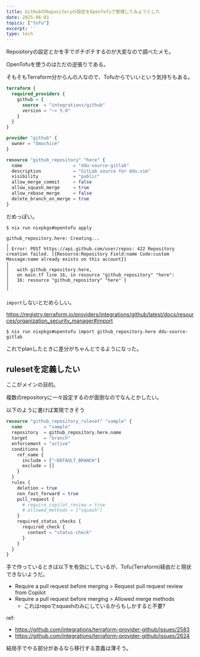```yaml
---
title: GitHubのRepositoryの設定をOpenTofuで管理してみようとした
date: 2025-06-01
topics: ["tofu"]
excerpt: ''
type: tech
---
```


Repositoryの設定とかを手でポチポチするのが大変なので調べたメモ。

OpenTofuを使うのはただの逆張りである。

そもそもTerraform分からんの人なので、Tofuからでいいという気持ちもある。

```terraform
terraform {
  required_providers {
    github = {
      source  = "integrations/github"
      version = "~> 5.0"
    }
  }
}

provider "github" {
  owner = "Omochice"
}

resource "github_repository" "here" {
  name                   = "ddu-source-gitlab"
  description            = "GitLab source for ddu.vim"
  visibility             = "public"
  allow_merge_commit     = false
  allow_squash_merge     = true
  allow_rebase_merge     = false
  delete_branch_on_merge = true
}
```

だめっぽい。

```console
$ nix run nixpkgs#opentofu apply

github_repository.here: Creating...
╷
│ Error: POST https://api.github.com/user/repos: 422 Repository creation failed. [{Resource:Repository Field:name Code:custom Message:name already exists on this account}]
│
│   with github_repository.here,
│   on main.tf line 16, in resource "github_repository" "here":
│   16: resource "github_repository" "here" {
│
╵
```

`import`しないとだめらしい。

https://registry.terraform.io/providers/integrations/github/latest/docs/resources/organization_security_manager#import

```console
$ nix run nixpkgs#opentofu import github_repository.here ddu-source-gitlab
```

これでplanしたときに差分がちゃんとでるようになった。

## rulesetを定義したい

ここがメインの目的。

複数のrepositoryに一々設定するのが面倒なのでなんとかしたい。

以下のように書けば実現できそう


```terraform
resource "github_repository_ruleset" "sample" {
  name        = "sample"
  repository  = github_repository.here.name
  target      = "branch"
  enforcement = "active"
  conditions {
    ref_name {
      include = ["~DEFAULT_BRANCH"]
      exclude = []
    }
  }
  rules {
    deletion = true
    non_fast_forward = true
    pull_request {
      # require_copilot_review = true
      # allowed_methods = ["squash"]
    }
    required_status_checks {
      required_check {
        context = "status-check"
      }
    }
  }
}
```

手で作っているときは以下を有効にしているが、Tofu(Terraform)経由だと現状できないようだ。

- Require a pull request before merging > Request pull request review from Copilot
- Require a pull request before merging > Allowed merge methods
    - これはrepoでsquashのみにしているからもしかすると不要?

ref:

- https://github.com/integrations/terraform-provider-github/issues/2583
- https://github.com/integrations/terraform-provider-github/issues/2624

結局手でやる部分があるなら移行する意義は薄そう。
